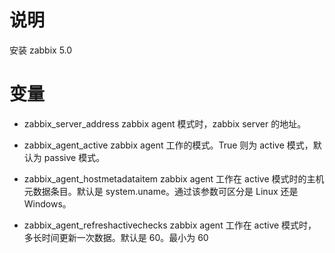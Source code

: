 # 说明

安装 zabbix 5.0

# 变量

- zabbix_server_address
  zabbix agent 模式时，zabbix server 的地址。

- zabbix_agent_active
  zabbix agent 工作的模式。True 则为 active 模式，默认为 passive 模式。

- zabbix_agent_hostmetadataitem
  zabbix agent 工作在 active 模式时的主机元数据条目。默认是 system.uname。通过该参数可区分是 Linux 还是 Windows。

- zabbix_agent_refreshactivechecks
  zabbix agent 工作在 active 模式时，多长时间更新一次数据。默认是 60。最小为 60
